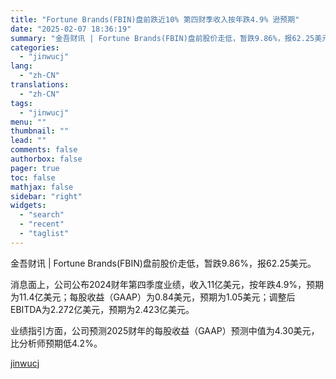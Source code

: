 ```yaml
---
title: "Fortune Brands(FBIN)盘前跌近10% 第四财季收入按年跌4.9% 逊预期"
date: "2025-02-07 18:36:19"
summary: "金吾财讯 | Fortune Brands(FBIN)盘前股价走低，暂跌9.86%，报62.25美元..."
categories:
  - "jinwucj"
lang:
  - "zh-CN"
translations:
  - "zh-CN"
tags:
  - "jinwucj"
menu: ""
thumbnail: ""
lead: ""
comments: false
authorbox: false
pager: true
toc: false
mathjax: false
sidebar: "right"
widgets:
  - "search"
  - "recent"
  - "taglist"
---
```


金吾财讯 | Fortune Brands(FBIN)盘前股价走低，暂跌9.86%，报62.25美元。  
  
消息面上，公司公布2024财年第四季度业绩，收入11亿美元，按年跌4.9%，预期为11.4亿美元；每股收益（GAAP）为0.84美元，预期为1.05美元；调整后EBITDA为2.272亿美元，预期为2.423亿美元。  
  
业绩指引方面，公司预测2025财年的每股收益（GAAP）预测中值为4.30美元，比分析师预期低4.2%。

[jinwucj](https://sky.szfiu.com/info/hk/details/265633753)
